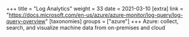 +++
title = "Log Analytics"
weight = 33
date = 2021-03-10
[extra]
link = "https://docs.microsoft.com/en-us/azure/azure-monitor/log-query/log-query-overview"
[taxonomies]
groups = ["azure"]
+++
Azure: collect, search, and visualize machine data from on-premises and cloud

